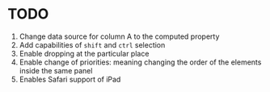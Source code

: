 # TODO

1. Change data source for column A to the computed property
2. Add capabilities of `shift` and `ctrl` selection
3. Enable dropping at the particular place
4. Enable change of priorities: meaning changing the order of the elements inside the same panel
5. Enables Safari support of iPad